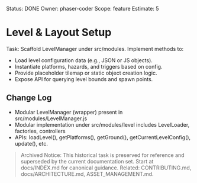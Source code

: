 Status: DONE
Owner: phaser-coder
Scope: feature
Estimate: 5

# Level & Layout Setup

Task: Scaffold LevelManager under src/modules. Implement methods to:
  - Load level configuration data (e.g., JSON or JS objects).
  - Instantiate platforms, hazards, and triggers based on config.
  - Provide placeholder tilemap or static object creation logic.
  - Expose API for querying level bounds and spawn points.

## Change Log
- Modular LevelManager (wrapper) present in src/modules/LevelManager.js
- Modular implementation under src/modules/level includes LevelLoader, factories, controllers
- APIs: loadLevel(), getPlatforms(), getGround(), getCurrentLevelConfig(), update(), etc.
> Archived Notice: This historical task is preserved for reference and superseded by the current documentation set. Start at docs/INDEX.md for canonical guidance. Related: CONTRIBUTING.md, docs/ARCHITECTURE.md, ASSET_MANAGEMENT.md.
